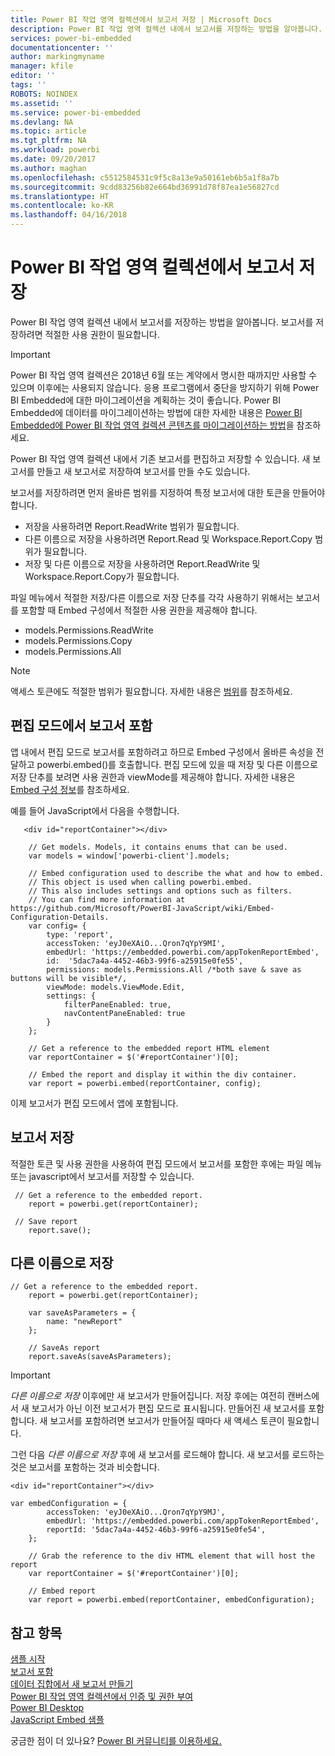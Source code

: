 ```yaml
---
title: Power BI 작업 영역 컬렉션에서 보고서 저장 | Microsoft Docs
description: Power BI 작업 영역 컬렉션 내에서 보고서를 저장하는 방법을 알아봅니다. 성공적인 작업을 위해서는 적절한 사용 권한이 필요합니다.
services: power-bi-embedded
documentationcenter: ''
author: markingmyname
manager: kfile
editor: ''
tags: ''
ROBOTS: NOINDEX
ms.assetid: ''
ms.service: power-bi-embedded
ms.devlang: NA
ms.topic: article
ms.tgt_pltfrm: NA
ms.workload: powerbi
ms.date: 09/20/2017
ms.author: maghan
ms.openlocfilehash: c5512584531c9f5c8a13e9a50161eb6b5a1f8a7b
ms.sourcegitcommit: 9cdd83256b82e664bd36991d78f87ea1e56827cd
ms.translationtype: HT
ms.contentlocale: ko-KR
ms.lasthandoff: 04/16/2018
---
```

# <a name="save-reports-in-power-bi-workspace-collections"></a>Power BI 작업 영역 컬렉션에서 보고서 저장

Power BI 작업 영역 컬렉션 내에서 보고서를 저장하는 방법을 알아봅니다. 보고서를 저장하려면 적절한 사용 권한이 필요합니다.

> [!IMPORTANT]
> Power BI 작업 영역 컬렉션은 2018년 6월 또는 계약에서 명시한 때까지만 사용할 수 있으며 이후에는 사용되지 않습니다. 응용 프로그램에서 중단을 방지하기 위해 Power BI Embedded에 대한 마이그레이션을 계획하는 것이 좋습니다. Power BI Embedded에 데이터를 마이그레이션하는 방법에 대한 자세한 내용은 [Power BI Embedded에 Power BI 작업 영역 컬렉션 콘텐츠를 마이그레이션하는 방법](https://powerbi.microsoft.com/documentation/powerbi-developer-migrate-from-powerbi-embedded/)을 참조하세요.

Power BI 작업 영역 컬렉션 내에서 기존 보고서를 편집하고 저장할 수 있습니다. 새 보고서를 만들고 새 보고서로 저장하여 보고서를 만들 수도 있습니다.

보고서를 저장하려면 먼저 올바른 범위를 지정하여 특정 보고서에 대한 토큰을 만들어야 합니다.

* 저장을 사용하려면 Report.ReadWrite 범위가 필요합니다.
* 다른 이름으로 저장을 사용하려면 Report.Read 및 Workspace.Report.Copy 범위가 필요합니다.
* 저장 및 다른 이름으로 저장을 사용하려면 Report.ReadWrite 및 Workspace.Report.Copy가 필요합니다.

파일 메뉴에서 적절한 저장/다른 이름으로 저장 단추를 각각 사용하기 위해서는 보고서를 포함할 때 Embed 구성에서 적절한 사용 권한을 제공해야 합니다.

* models.Permissions.ReadWrite
* models.Permissions.Copy
* models.Permissions.All

> [!NOTE]
> 액세스 토큰에도 적절한 범위가 필요합니다. 자세한 내용은 [범위](app-token-flow.md#scopes)를 참조하세요.

## <a name="embed-report-in-edit-mode"></a>편집 모드에서 보고서 포함

앱 내에서 편집 모드로 보고서를 포함하려고 하므로 Embed 구성에서 올바른 속성을 전달하고 powerbi.embed()를 호출합니다. 편집 모드에 있을 때 저장 및 다른 이름으로 저장 단추를 보려면 사용 권한과 viewMode를 제공해야 합니다. 자세한 내용은 [Embed 구성 정보](https://github.com/Microsoft/PowerBI-JavaScript/wiki/Embed-Configuration-Details)를 참조하세요.

예를 들어 JavaScript에서 다음을 수행합니다.

```
   <div id="reportContainer"></div>

    // Get models. Models, it contains enums that can be used.
    var models = window['powerbi-client'].models;

    // Embed configuration used to describe the what and how to embed.
    // This object is used when calling powerbi.embed.
    // This also includes settings and options such as filters.
    // You can find more information at https://github.com/Microsoft/PowerBI-JavaScript/wiki/Embed-Configuration-Details.
    var config= {
        type: 'report',
        accessToken: 'eyJ0eXAiO...Qron7qYpY9MI',
        embedUrl: 'https://embedded.powerbi.com/appTokenReportEmbed',
        id:  '5dac7a4a-4452-46b3-99f6-a25915e0fe55',
        permissions: models.Permissions.All /*both save & save as buttons will be visible*/,
        viewMode: models.ViewMode.Edit,
        settings: {
            filterPaneEnabled: true,
            navContentPaneEnabled: true
        }
    };

    // Get a reference to the embedded report HTML element
    var reportContainer = $('#reportContainer')[0];

    // Embed the report and display it within the div container.
    var report = powerbi.embed(reportContainer, config);
```

이제 보고서가 편집 모드에서 앱에 포함됩니다.

## <a name="save-report"></a>보고서 저장

적절한 토큰 및 사용 권한을 사용하여 편집 모드에서 보고서를 포함한 후에는 파일 메뉴 또는 javascript에서 보고서를 저장할 수 있습니다.

```
 // Get a reference to the embedded report.
    report = powerbi.get(reportContainer);

 // Save report
    report.save();
```

## <a name="save-as"></a>다른 이름으로 저장

```
// Get a reference to the embedded report.
    report = powerbi.get(reportContainer);
    
    var saveAsParameters = {
        name: "newReport"
    };

    // SaveAs report
    report.saveAs(saveAsParameters);
```

> [!IMPORTANT]
> *다른 이름으로 저장* 이후에만 새 보고서가 만들어집니다. 저장 후에는 여전히 캔버스에서 새 보고서가 아닌 이전 보고서가 편집 모드로 표시됩니다. 만들어진 새 보고서를 포함합니다. 새 보고서를 포함하려면 보고서가 만들어질 때마다 새 액세스 토큰이 필요합니다.

그런 다음 *다른 이름으로 저장* 후에 새 보고서를 로드해야 합니다. 새 보고서를 로드하는 것은 보고서를 포함하는 것과 비슷합니다.

```
<div id="reportContainer"></div>
  
var embedConfiguration = {
        accessToken: 'eyJ0eXAiO...Qron7qYpY9MJ',
        embedUrl: 'https://embedded.powerbi.com/appTokenReportEmbed',
        reportId: '5dac7a4a-4452-46b3-99f6-a25915e0fe54',
    };
    
    // Grab the reference to the div HTML element that will host the report
    var reportContainer = $('#reportContainer')[0];

    // Embed report
    var report = powerbi.embed(reportContainer, embedConfiguration);
```

## <a name="see-also"></a>참고 항목

[샘플 시작](get-started-sample.md)  
[보고서 포함](embed-report.md)  
[데이터 집합에서 새 보고서 만들기](create-report-from-dataset.md)  
[Power BI 작업 영역 컬렉션에서 인증 및 권한 부여](app-token-flow.md)  
[Power BI Desktop](https://powerbi.microsoft.com/documentation/powerbi-desktop-get-the-desktop/)  
[JavaScript Embed 샘플](https://microsoft.github.io/PowerBI-JavaScript/demo/)  

궁금한 점이 더 있나요? [Power BI 커뮤니티를 이용하세요.](http://community.powerbi.com/)


